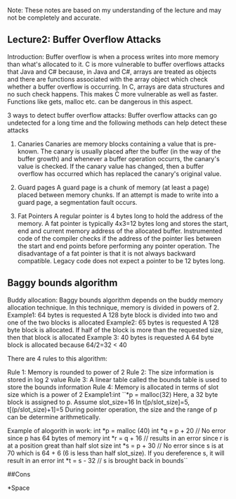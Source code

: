 Note: These notes are based on my understanding of the lecture and may not be completely and accurate.

Lecture2: Buffer Overflow Attacks
---------------------------------

Introduction:
Buffer overflow is when a process writes into more memory than what's allocated to it.                                        C is more vulnerable to buffer overflows attacks that Java
and C# because, in Java and C#, arrays are treated as objects and there are
functions associated with the array object which check whether a buffer
overflow is occurring. In C, arrays are data structures and no such check
happens. This makes C more vulnerable as well as faster. Functions like gets,
malloc etc. can be dangerous in this aspect.

3 ways to detect buffer overflow attacks:
Buffer overflow attacks can go undetected for a long time and the following
methods can help detect these attacks

1. Canaries 
Canaries are memory blocks containing a value that is pre-known. The canary is
usually placed after the buffer (in the way of the buffer growth) and whenever
a buffer operation occurrs, the canary's
value is checked. If the canary value has changed, then a buffer overflow has
occurred which has replaced the canary's original value. 

2. Guard pages
A guard page is a chunk of memory (at least a page) placed between memory
chunks. If an attempt is made to write into a guard page, a segmentation fault
occurs.

3. Fat Pointers
A regular pointer is 4 bytes long to hold the address of the memory. A fat
pointer is typically 4x3=12 bytes long and stores the start, end and current memory
address of the allocated buffer. Instrumented code of the compiler
checks if the address of the pointer lies between the start and end points
before performing any pointer operation. The disadvantage of a fat pointer is
that it is not always backward compatible. Legacy code does not expect a
pointer to be 12 bytes long.

Baggy bounds algorithm
-----------------------

Buddy allocation:
Baggy bounds algorithm depends on the buddy memory allocation technique. In
this technique, memory is divided in powers of 2. 
Example1: 64 bytes is requested
A 128 byte block is divided into two and one of the two blocks is allocated
Example2: 65 bytes is requested
A 128 byte block is allocated. If half of the block is more than the
requested size, then that block is allocated
Example 3: 40 bytes is requested
A 64 byte block is allocated because 64/2=32 < 40

There are 4 rules to this algorithm:

Rule 1: Memory is rounded to power of 2
Rule 2: The size information is stored in log 2 value
Rule 3: A linear table called the bounds table is used to store the bounds
information
Rule 4: Memory is allocated in terms of slot size which is a power of 2
Example1:int ``*p = malloc(32)
Here, a 32 byte block is assigned to p. Assume slot_size=16
In t[p/slot_size]=5, t[(p/slot_size)+1]=5
During pointer operation, the size and the range of p can be determine
arithmetically.

Example of alogorith in work:
int *p = malloc (40)
int *q = p + 20 // No error since p has 64 bytes of memory
int *r = q + 16 // results in an error since r is at a position great than
half slot size
int *s = p + 30 // No error since s is at 70 which is 64 + 6 (6 is less than
half slot_size). If you dereference s, it will result in an error
int *t = s - 32 // s is brought back in bounds``
 
##Cons

*Space
 
